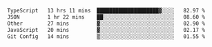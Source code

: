 <!--START_SECTION:waka-->

```txt
TypeScript   13 hrs 11 mins  ████████████████████▓░░░░   82.97 %
JSON         1 hr 22 mins    ██░░░░░░░░░░░░░░░░░░░░░░░   08.60 %
Other        27 mins         ▓░░░░░░░░░░░░░░░░░░░░░░░░   02.90 %
JavaScript   20 mins         ▓░░░░░░░░░░░░░░░░░░░░░░░░   02.17 %
Git Config   14 mins         ▒░░░░░░░░░░░░░░░░░░░░░░░░   01.55 %
```

<!--END_SECTION:waka-->
